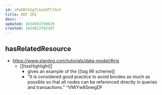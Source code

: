 ```yaml
---
id: iPmGRChUgfLhzeUTlfXef
title: RDF IRI
desc: ''
updated: 1634943750639
created: 1634922765107
---
```


## hasRelatedResource

- https://www.stardog.com/tutorials/data-model/#iris
  - [[hasHighlight]]
    - gives an example of the [[tag IRI scheme]]
    - "It is considered good practice to avoid bnodes as much as possible so that all nodes can be referenced directly in queries and transactions." ^VMiYw8SewgDF
